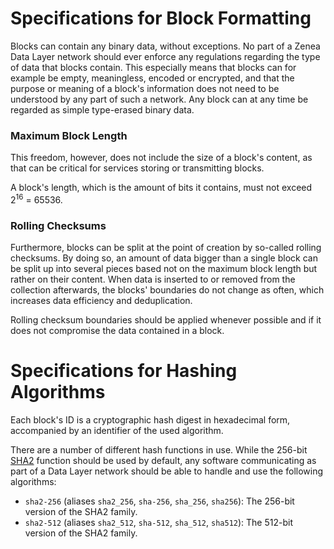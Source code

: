 # Specifications for Block Formatting
Blocks can contain any binary data, without exceptions. No part of a Zenea Data Layer network should ever enforce any regulations regarding the type of data that blocks contain. This especially means that blocks can for example be empty, meaningless, encoded or encrypted, and that the purpose or meaning of a block's information does not need to be understood by any part of such a network. Any block can at any time be regarded as simple type-erased binary data.
### Maximum Block Length
This freedom, however, does not include the size of a block's content, as that can be critical for services storing or transmitting blocks.

A block's length, which is the amount of bits it contains, must not exceed 2<sup>16</sup> = 65536.
### Rolling Checksums
Furthermore, blocks can be split at the point of creation by so-called rolling checksums. By doing so, an amount of data bigger than a single block can be split up into several pieces based not on the maximum block length but rather on their content. When data is inserted to or removed from the collection afterwards, the blocks' boundaries do not change as often, which increases data efficiency and deduplication.

Rolling checksum boundaries should be applied whenever possible and if it does not compromise the data contained in a block.
# Specifications for Hashing Algorithms
Each block's ID is a cryptographic hash digest in hexadecimal form, accompanied by an identifier of the used algorithm.

There are a number of different hash functions in use. While the 256-bit [SHA2](https://en.wikipedia.org/wiki/SHA-2) function should be used by default, any software communicating as part of a Data Layer network should be able to handle and use the following algorithms:
- `sha2-256` (aliases `sha2_256`, `sha-256`, `sha_256`, `sha256`): The 256-bit version of the SHA2 family.
- `sha2-512` (aliases `sha2_512`, `sha-512`, `sha_512`, `sha512`): The 512-bit version of the SHA2 family.